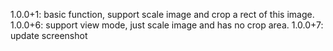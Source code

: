 1.0.0+1: basic function, support scale image and crop a rect of this image.
1.0.0+6: support view mode, just scale image and has no crop area.
1.0.0+7: update screenshot